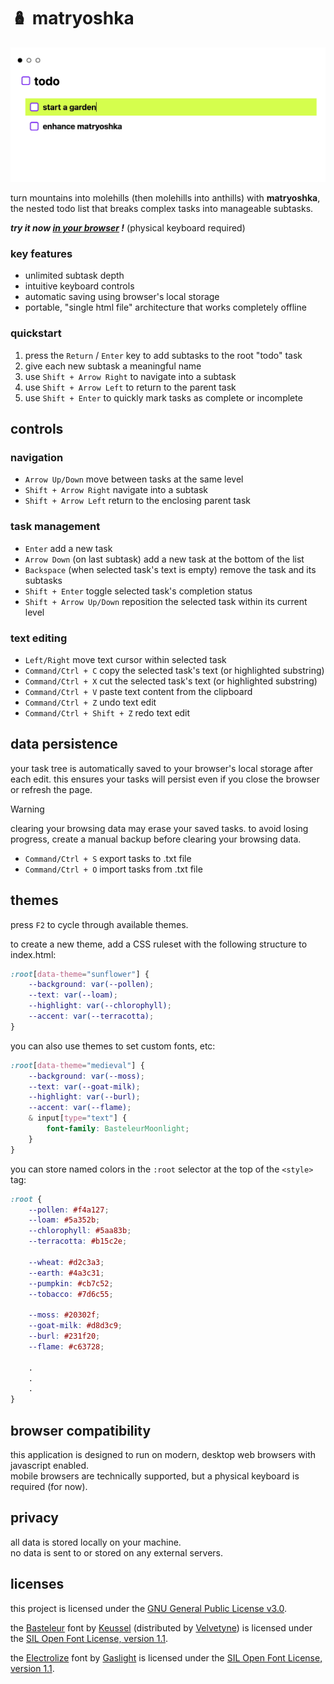 # 🪆 matryoshka

<a href="https://hunterirving.github.io/matryoshka/"><img src="resources/images/screenshot.gif" width="700px"></a><br>

turn mountains into molehills (then molehills into anthills) with <b>matryoshka</b>,<br>
the nested todo list that breaks complex tasks into manageable subtasks.

<i><b>try it now <a href="https://hunterirving.github.io/matryoshka/">in your browser</a> !</b></i> (physical keyboard required)

### key features
- unlimited subtask depth
- intuitive keyboard controls
- automatic saving using browser's local storage
- portable, "single html file" architecture that works completely offline

### quickstart
1. press the `Return` / `Enter` key to add subtasks to the root "todo" task
2. give each new subtask a meaningful name
3. use `Shift + Arrow Right` to navigate into a subtask
4. use `Shift + Arrow Left` to return to the parent task
5. use `Shift + Enter` to quickly mark tasks as complete or incomplete

## controls

### navigation
- `Arrow Up/Down` move between tasks at the same level
- `Shift + Arrow Right` navigate into a subtask
- `Shift + Arrow Left` return to the enclosing parent task

### task management
- `Enter` add a new task
- `Arrow Down` (on last subtask) add a new task at the bottom of the list
- `Backspace` (when selected task's text is empty) remove the task and its subtasks
- `Shift + Enter` toggle selected task's completion status
- `Shift + Arrow Up/Down` reposition the selected task within its current level

### text editing
- `Left/Right` move text cursor within selected task
- `Command/Ctrl + C` copy the selected task's text (or highlighted substring)
- `Command/Ctrl + X` cut the selected task's text (or highlighted substring)
- `Command/Ctrl + V` paste text content from the clipboard
- `Command/Ctrl + Z` undo text edit
- `Command/Ctrl + Shift + Z` redo text edit

## data persistence
your task tree is automatically saved to your browser's local storage after each edit. this ensures your tasks will persist even if you close the browser or refresh the page.

> [!WARNING]  
> clearing your browsing data may erase your saved tasks. to avoid losing progress, create a manual backup before clearing your browsing data.

- `Command/Ctrl + S` export tasks to .txt file
- `Command/Ctrl + O` import tasks from .txt file

## themes
press `F2` to cycle through available themes.

to create a new theme, add a CSS ruleset with the following structure to index.html:

```css
:root[data-theme="sunflower"] {
	--background: var(--pollen);
	--text: var(--loam);
	--highlight: var(--chlorophyll);
	--accent: var(--terracotta);
}
```

you can also use themes to set custom fonts, etc:

``` css
:root[data-theme="medieval"] {
	--background: var(--moss);
	--text: var(--goat-milk);
	--highlight: var(--burl);
	--accent: var(--flame);
	& input[type="text"] {
		font-family: BasteleurMoonlight;
	}
}
```

you can store named colors in the `:root` selector at the top of the `<style>` tag:

```css
:root {
	--pollen: #f4a127;
	--loam: #5a352b;
	--chlorophyll: #5aa83b;
	--terracotta: #b15c2e;

	--wheat: #d2c3a3;
	--earth: #4a3c31;
	--pumpkin: #cb7c52;
	--tobacco: #7d6c55;

	--moss: #20302f;
	--goat-milk: #d8d3c9;
	--burl: #231f20;
	--flame: #c63728;

	.
	.
	.
}
```

## browser compatibility
this application is designed to run on modern, desktop web browsers with javascript enabled.<br>mobile browsers are technically supported, but a physical keyboard is required (for now).

## privacy
all data is stored locally on your machine.<br>no data is sent to or stored on any external servers.

## licenses
this project is licensed under the <a href="/LICENSE.txt">GNU General Public License v3.0</a>.

the <a href="https://velvetyne.fr/fonts/basteleur/">Basteleur</a> font by <a href="https://keussel.studio/">Keussel</a> (distributed by <a href="https://velvetyne.fr/">Velvetyne</a>) is licensed under the <a href="/resources/fonts/LICENSE (Basteleur Moonlight).txt">SIL Open Font License, version 1.1</a>.

the <a href="https://fonts.google.com/specimen/Electrolize">Electrolize</a> font by <a href="https://fonts.google.com/?query=Gaslight">Gaslight</a> is licensed under the <a href="/resources/fonts/LICENSE (Electrolize Regular).txt"> SIL Open Font License, version 1.1</a>.
